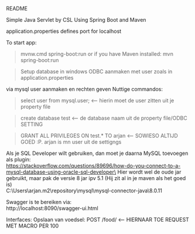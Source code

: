 README

Simple Java Servlet by CSL
Using Spring Boot and Maven

application.properties defines port for localhost

To start app:
>mvnw.cmd spring-boot:run
or if you have Maven installed:
>mvn spring-boot:run


> Setup database
 in windows ODBC aanmaken met user zoals in application.properties
 
 via mysql user aanmaken en rechten geven
 Nuttige commandos:
 > select user from mysql.user; <-- hierin moet de user zitten uit je property file

 > create database test <-- de database naam uit de property file/ODBC SETTING
 
 > GRANT ALL PRIVILEGES ON test.* TO arjan <-- SOWIESO ALTIJD GOED :P. arjan is mn user uit de settigngs
 
 
 Als je SQL Developer wilt gebruiken, dan moet je daarna MySQL toevoegen als plugin:\
 https://stackoverflow.com/questions/89696/how-do-you-connect-to-a-mysql-database-using-oracle-sql-developer\
Hier wordt wel de oude jar gebruikt, maar pak de versie 8 jar ipv 5.1 (Hij zit al in je maven als het goed is)\
C:\Users\arjan\.m2\repository\mysql\mysql-connector-java\8.0.11

Swagger is te bereiken via:\
http://localhost:8090/swagger-ui.html

Interfaces:
Opslaan van voedsel:
POST /food/<Naam voedsel> <-- HIERNAAR TOE REQUEST MET MACRO PER 100
